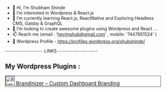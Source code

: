 - 👋 Hi, I’m Shubham Shinde
- 👀 I’m interested in Wordpress & React.js
- 🌱 I’m currently learning React.js, ReactNative and Exploring Headless CMS, Gatsby & GraphQL
- 💞️ I’m looking to create awesome plugins using Wordpress and React ...
- 📫 Reach me {email : 'heyimshub@gmail.com' , mobile: '7447851524' }
- 👀 Wordpress Profile - https://profiles.wordpress.org/shubshinde/

------------------- LINKS --------------------

## My Wordpress Plugins : 

<div style="border: 1px solid #444;">
  <a href="">
    <img src="https://ps.w.org/brandinizer/assets/icon-256x256.png?rev=2560894" width="30" title="Brandinizer"> <big>Brandinizer – Custom Dashboard Branding</big>
  </a>
</div>

